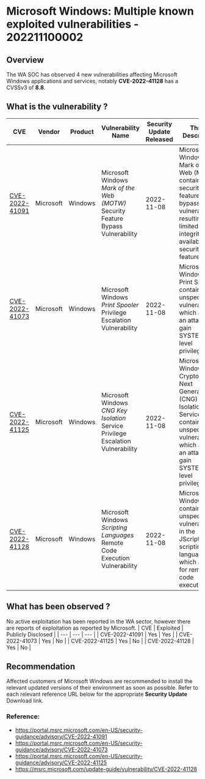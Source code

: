 # Microsoft Windows: Multiple known exploited vulnerabilities - 202211100002

## Overview
The WA SOC has observed 4 new vulnerabilities affecting Microsoft Windows applications and services, notably **CVE-2022-41128** has a CVSSv3 of **8.8**.

## What is the vulnerability ?
| CVE | Vendor | Product | Vulnerability Name | Security Update Released | Threat Description | Action |
| --- | --- | --- | --- | --- | --- | --- |
| [CVE-2022-41091](https://msrc.microsoft.com/update-guide/en-US/vulnerability/CVE-2022-41091) | Microsoft | Windows | Microsoft Windows *Mark of the Web (MOTW)* Security Feature Bypass Vulnerability | 2022-11-08 | Microsoft Windows Mark of the Web (MOTW) contains a security feature bypass vulnerability resulting in a limited loss of integrity and availability of security features. | Apply updates per vendor instructions. |
| [CVE-2022-41073](https://portal.msrc.microsoft.com/en-US/security-guidance/advisory/CVE-2022-41073) | Microsoft | Windows | Microsoft Windows *Print Spooler* Privilege Escalation Vulnerability | 2022-11-08 | Microsoft Windows Print Spooler contains an unspecified vulnerability which allows an attacker to gain SYSTEM-level privileges. | Apply updates per vendor instructions. |
| [CVE-2022-41125](https://portal.msrc.microsoft.com/en-US/security-guidance/advisory/CVE-2022-41125) | Microsoft | Windows | Microsoft Windows *CNG Key Isolation* Service Privilege Escalation Vulnerability | 2022-11-08 | Microsoft Windows Cryptographic Next Generation (CNG) Key Isolation Service contains an unspecified vulnerability which allows an attacker to gain SYSTEM-level privileges. | Apply updates per vendor instructions. |
| [CVE-2022-41128](https://msrc.microsoft.com/update-guide/vulnerability/CVE-2022-41128) | Microsoft | Windows | Microsoft Windows *Scripting Languages* Remote Code Execution Vulnerability | 2022-11-08 | Microsoft Windows contains an unspecified vulnerability in the JScript9 scripting language which allows for remote code execution. | Apply updates per vendor instructions. |


## What has been observed ?
No active exploitation has been reported in the WA sector, however there are reports of exploitation as reported by Microsoft.
| CVE | Exploited | Publicly Disclosed |
| --- | --- | --- |
| CVE-2022-41091 | Yes | Yes |
| CVE-2022-41073 | Yes | No |
| CVE-2022-41125 | Yes | No |
| CVE-2022-41128 | Yes | No |


## Recommendation
Affected customers of Microsoft Windows are recommended to install the relevant updated versions of their environment as soon as possible. Refer to each relevant reference URL below for the appropriate **Security Update** Download link.

### Reference:
- https://portal.msrc.microsoft.com/en-US/security-guidance/advisory/CVE-2022-41091
- https://portal.msrc.microsoft.com/en-US/security-guidance/advisory/CVE-2022-41073
- https://portal.msrc.microsoft.com/en-US/security-guidance/advisory/CVE-2022-41125
- https://msrc.microsoft.com/update-guide/vulnerability/CVE-2022-41128
